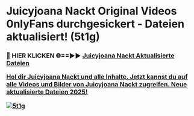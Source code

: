 # Juicyjoana Nackt Original Videos 0nlyFans durchgesickert - Dateien aktualisiert! (5t1g)

<h3>🔴 HIER KLICKEN 🌐==►► <a href="https://tinyurl.com/h6vf6nb8" rel="nofollow">Juicyjoana Nackt Aktualisierte Dateien

Hol dir Juicyjoana Nackt und alle Inhalte. Jetzt kannst du auf alle Videos und Bilder von Juicyjoana Nackt zugreifen. Neue aktualisierte Dateien 2025!

[![5t1g](https://i.imgur.com/sD4kR3V.gif)](https://tinyurl.com/h6vf6nb8)
